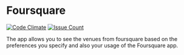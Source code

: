 # Foursquare

[![Code Climate](https://codeclimate.com/github/dushyant89/foursquare/badges/gpa.svg)](https://codeclimate.com/github/dushyant89/foursquare)
[![Issue Count](https://codeclimate.com/github/dushyant89/foursquare/badges/issue_count.svg)](https://codeclimate.com/github/dushyant89/foursquare)

The app allows you to see the venues from foursquare based on the preferences you specify and also your usage of the Foursquare app.
